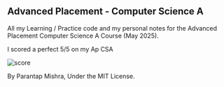 ## Advanced Placement - Computer Science A
All my Learning / Practice code and my personal notes for the Advanced Placement Computer Science A Course (May 2025).

I scored a perfect 5/5 on my Ap CSA

![score](https://github.com/user-attachments/assets/f89e15b4-57e5-4dd5-a5e0-6dff7f679651)


By Parantap Mishra, Under the MIT License.
